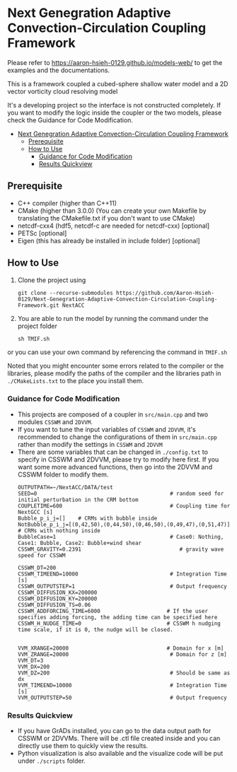 # Next Genegration Adaptive Convection-Circulation Coupling Framework


Please refer to https://aaron-hsieh-0129.github.io/models-web/ to get the examples and the documentations.


This is a framework coupled a cubed-sphere shallow water model and a 2D vector vorticity cloud resolving model

It's a developing project so the interface is not constructed completely. If you want to modify the logic inside the coupler or the two models, please check the Guidance for Code Modification.

- [Next Genegration Adaptive Convection-Circulation Coupling Framework](#next-genegration-adaptive-convection-circulation-coupling-framework)
  - [Prerequisite](#prerequisite)
  - [How to Use](#how-to-use)
    - [Guidance for Code Modification](#guidance-for-code-modification)
    - [Results Quickview](#results-quickview)

## Prerequisite

- C++ compiler (higher than C++11)
- CMake (higher than 3.0.0) (You can create your own Makefile by translating the CMakefile.txt if you don't want to use CMake)
- netcdf-cxx4 (hdf5, netcdf-c are needed for netcdf-cxx) [optional]
- PETSc [optional]
- Eigen (this has already be installed in include folder) [optional]

  
## How to Use

1. Clone the project using

   ```
   git clone --recurse-submodules https://github.com/Aaron-Hsieh-0129/Next-Genegration-Adaptive-Convection-Circulation-Coupling-Framework.git NextACC
   ```

2. You are able to run the model by running the command under the project folder

    ```
    sh TMIF.sh
    ```

or you can use your own command by referencing the command in `TMIF.sh`

Noted that you might encounter some errors related to the compiler or the libraries, please modify the paths of the compiler and the libraries path in `./CMakeLists.txt` to the place you install them. 


### Guidance for Code Modification
- This projects are composed of a coupler in `src/main.cpp` and two modules `CSSWM` and `2DVVM`. 
- If you want to tune the input variables of `CSSWM` and `2DVVM`, it's recommended to change the configurations of them in `src/main.cpp` rather than modify the settings in `CSSWM` and `2DVVM`
- There are some variables that can be changed in `./config.txt` to specify in CSSWM and 2DVVM, please try to modify here first. If you want some more advanced functions, then go into the 2DVVM and CSSWM folder to modify them. 
    ```
    OUTPUTPATH=~/NextACC/DATA/test
    SEED=0                                          # random seed for initial perturbation in the CRM bottom
    COUPLETIME=600                                  # Coupling time for NextGCC [s]
    Bubble_p_i_j=[]    # CRMs with bubble inside
    NotBubble_p_i_j=[(0,42,50),(0,44,50),(0,46,50),(0,49,47),(0,51,47)]             # CRMs with nothing inside
    BubbleCase=1                                    # Case0: Nothing, Case1: Bubble, Case2: Bubble+wind shear
    CSSWM_GRAVITY=0.2391                               # gravity wave speed for CSSWM

    CSSWM_DT=200
    CSSWM_TIMEEND=10000                             # Integration Time [s]
    CSSWM_OUTPUTSTEP=1                              # Output frequency
    CSSWM_DIFFUSION_KX=200000
    CSSWM_DIFFUSION_KY=200000
    CSSWM_DIFFUSION_TS=0.06
    CSSWM_ADDFORCING_TIME=6000                     # If the user specifies adding forcing, the adding time can be specified here
    CSSWM_H_NUDGE_TIME=0                           # CSSWM h nudging time scale, if it is 0, the nudge will be closed.


    VVM_XRANGE=20000                               # Domain for x [m]
    VVM_ZRANGE=20000                                # Domain for z [m]
    VVM_DT=3
    VVM_DX=200
    VVM_DZ=200                                      # Should be same as dx
    VVM_TIMEEND=10000                               # Integration Time [s]
    VVM_OUTPUTSTEP=50                               # Output frequency
    ```


### Results Quickview
- If you have GrADs installed, you can go to the data output path for CSSWM or 2DVVMs. There will be .ctl file created inside and you can directly use them to quickly view the results.
- Python visualization is also available and the visualize code will be put under `./scripts` folder.

